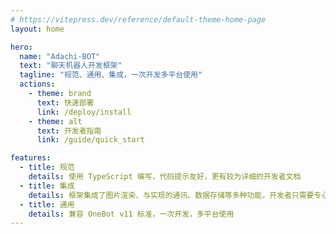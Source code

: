 ```yaml
---
# https://vitepress.dev/reference/default-theme-home-page
layout: home

hero:
  name: "Adachi-BOT"
  text: "聊天机器人开发框架"
  tagline: "规范、通用、集成，一次开发多平台使用"
  actions:
    - theme: brand
      text: 快速部署
      link: /deploy/install
    - theme: alt
      text: 开发者指南
      link: /guide/quick_start

features:
  - title: 规范
    details: 使用 TypeScript 编写，代码提示友好，更有较为详细的开发者文档
  - title: 集成
    details: 框架集成了图片渲染、与实现的通讯、数据存储等多种功能，开发者只需要专心于功能实现即可
  - title: 通用
    details: 兼容 OneBot v11 标准，一次开发，多平台使用
---
```


